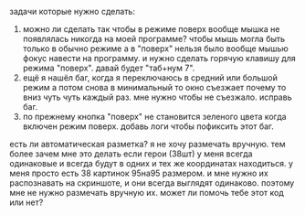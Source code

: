задачи которые нужно сделать:


1. можно ли сделать так чтобы в режиме поверх вообще мышка не появлялась никогда на моей программе? чтобы мышь могла быть только в обычно режиме а в "поверх" нельзя было вообще мышью фокус навести на программу. и нужно сделать горячую клавишу для режима "поверх". давай будет "таб+нум 7".
2. ещё я нашёл баг, когда я переключаюсь в средний или большой режим а потом снова в минимальный то окно съезжает почему то вниз чуть чуть каждый раз. мне нужно чтобы не съезжало. исправь баг.
3. по прежнему кнопка "поверх" не становится зеленого цвета когда включен режим поверх. добавь логи чтобы пофиксить этот баг.


есть ли автоматическая разметка? я не хочу размечать вручную. тем более зачем мне это делать если герои (38шт) у меня всегда одинаковые и всегда будут в одних и тех же координатах находиться.
у меня просто есть 38 картинок 95на95 размером. и мне нужно их распознавать на скриншоте, и они всегда выглядят одинаково. поэтому мне не нужно размечать вручную их.
может ли помочь тебе этот код или нет?
